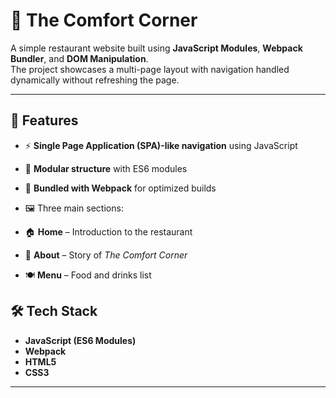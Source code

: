 # 🍴 The Comfort Corner  

A simple restaurant website built using **JavaScript Modules**, **Webpack Bundler**, and **DOM Manipulation**.  
The project showcases a multi-page layout with navigation handled dynamically without refreshing the page.  

---

## 🚀 Features  

- ⚡ **Single Page Application (SPA)-like navigation** using JavaScript  
- 📂 **Modular structure** with ES6 modules  
- 🔨 **Bundled with Webpack** for optimized builds  

- 🖼️ Three main sections:  

- 🏠 **Home** – Introduction to the restaurant  
- 📖 **About** – Story of *The Comfort Corner*  
- 🍽️ **Menu** – Food and drinks list  



## 🛠️ Tech Stack  

- **JavaScript (ES6 Modules)**  
- **Webpack**  
- **HTML5**  
- **CSS3**  

---
